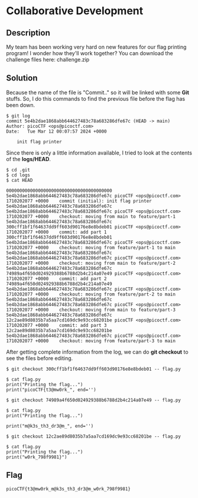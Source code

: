 # Collaborative Development

## Description
My team has been working very hard on new features for our flag printing program! I wonder how they'll work together?
You can download the challenge files here:
challenge.zip

## Solution

Because the name of the file is "Commit.." so it will be linked with some **Git** stuffs. So, I do this commands to find the previous file before the flag has been down.

```
$ git log
commit 5e4b2dae1868abb644627483c78a683286dfe67c (HEAD -> main)
Author: picoCTF <ops@picoctf.com>
Date:   Tue Mar 12 00:07:57 2024 +0000

    init flag printer
```

Since there is only a little information available, I tried to look at the contents of the **logs/HEAD**.

```
$ cd .git
$ cd logs
$ cat HEAD

0000000000000000000000000000000000000000 5e4b2dae1868abb644627483c78a683286dfe67c picoCTF <ops@picoctf.com> 1710202077 +0000    commit (initial): init flag printer
5e4b2dae1868abb644627483c78a683286dfe67c 5e4b2dae1868abb644627483c78a683286dfe67c picoCTF <ops@picoctf.com> 1710202077 +0000    checkout: moving from main to feature/part-1
5e4b2dae1868abb644627483c78a683286dfe67c 300cff1bf1f64637dd9ff603d90176e8e8bdeb01 picoCTF <ops@picoctf.com> 1710202077 +0000    commit: add part 1
300cff1bf1f64637dd9ff603d90176e8e8bdeb01 5e4b2dae1868abb644627483c78a683286dfe67c picoCTF <ops@picoctf.com> 1710202077 +0000    checkout: moving from feature/part-1 to main
5e4b2dae1868abb644627483c78a683286dfe67c 5e4b2dae1868abb644627483c78a683286dfe67c picoCTF <ops@picoctf.com> 1710202077 +0000    checkout: moving from main to feature/part-2
5e4b2dae1868abb644627483c78a683286dfe67c 74989a4f650d024929388b6788d2b4c214a07e49 picoCTF <ops@picoctf.com> 1710202077 +0000    commit: add part 2
74989a4f650d024929388b6788d2b4c214a07e49 5e4b2dae1868abb644627483c78a683286dfe67c picoCTF <ops@picoctf.com> 1710202077 +0000    checkout: moving from feature/part-2 to main
5e4b2dae1868abb644627483c78a683286dfe67c 5e4b2dae1868abb644627483c78a683286dfe67c picoCTF <ops@picoctf.com> 1710202077 +0000    checkout: moving from main to feature/part-3
5e4b2dae1868abb644627483c78a683286dfe67c 12c2ae89d8035b7a5aa7cd169dc9e93cc68201be picoCTF <ops@picoctf.com> 1710202077 +0000    commit: add part 3
12c2ae89d8035b7a5aa7cd169dc9e93cc68201be 5e4b2dae1868abb644627483c78a683286dfe67c picoCTF <ops@picoctf.com> 1710202077 +0000    checkout: moving from feature/part-3 to main
```

After getting complete information from the log, we can do **git checkout** to see the files before editing.

```
$ git checkout 300cff1bf1f64637dd9ff603d90176e8e8bdeb01 -- flag.py

$ cat flag.py
print("Printing the flag...")
print("picoCTF{t3@mw0rk_", end='')

$ git checkout 74989a4f650d024929388b6788d2b4c214a07e49 -- flag.py

$ cat flag.py
print("Printing the flag...")

print("m@k3s_th3_dr3@m_", end='')

$ git checkout 12c2ae89d8035b7a5aa7cd169dc9e93cc68201be -- flag.py

$ cat flag.py
print("Printing the flag...")
print("w0rk_798f9981}")
```

## Flag
    picoCTF{t3@mw0rk_m@k3s_th3_dr3@m_w0rk_798f9981}

